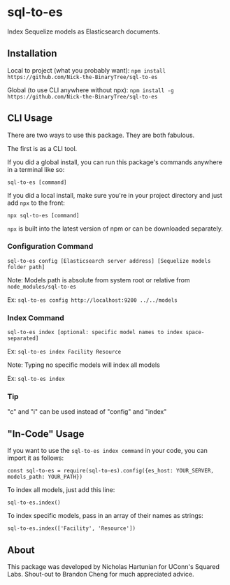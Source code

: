 # sql-to-es
Index Sequelize models as Elasticsearch documents.


## Installation
Local to project (what you probably want):
`npm install https://github.com/Nick-the-BinaryTree/sql-to-es`

Global (to use CLI anywhere without npx):
`npm install -g  https://github.com/Nick-the-BinaryTree/sql-to-es`


## CLI Usage
There are two ways to use this package. They are both fabulous.

The first is as a CLI tool.

If you did a global install, you can run this package's commands anywhere in a terminal like so:

`sql-to-es [command]`

If you did a local install, make sure you're in your project directory and just add `npx` to the front:

`npx sql-to-es [command]`

`npx` is built into the latest version of npm or can be downloaded separately.

### Configuration Command
`sql-to-es config [Elasticsearch server address] [Sequelize models folder path]`

Note: Models path is absolute from system root or relative from `node_modules/sql-to-es`

Ex: `sql-to-es config http://localhost:9200 ../../models`

### Index Command
`sql-to-es index [optional: specific model names to index space-separated]`

Ex: `sql-to-es index Facility Resource`

Note: Typing no specific models will index all models

Ex: `sql-to-es index`

### Tip
"c" and "i" can be used instead of "config" and "index"


## "In-Code" Usage
If you want to use the `sql-to-es index command` in your code, you can import it as follows:

`const sql-to-es = require(sql-to-es).config({es_host: YOUR_SERVER, models_path: YOUR_PATH})`

To index all models, just add this line:

`sql-to-es.index()`

To index specific models, pass in an array of their names as strings:

`sql-to-es.index(['Facility', 'Resource'])`


## About
This package was developed by Nicholas Hartunian for UConn's Squared Labs. Shout-out to Brandon Cheng for much appreciated advice.

